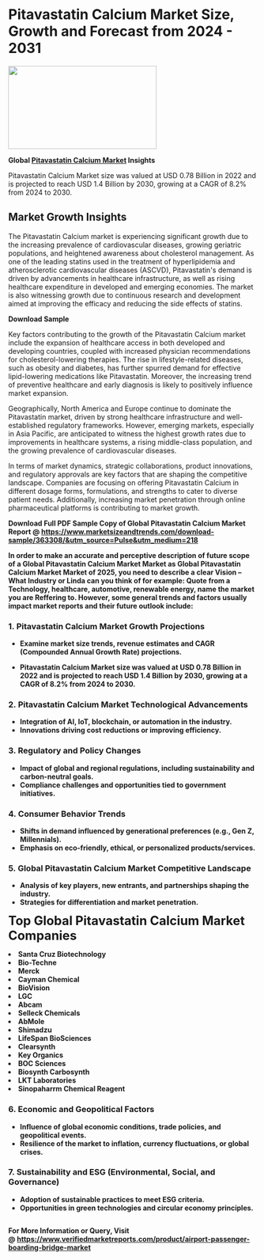 <H1>Pitavastatin Calcium Market Size, Growth and Forecast from 2024 - 2031</H1><img class="aligncenter size-medium wp-image-584254" src="https://thirdeyenews.in/wp-content/uploads/2024/09/Global-Market-Research-300x168.jpeg" alt="" width="300" height="168" /><p><strong>Global&nbsp;<a href="https://www.marketsizeandtrends.com/download-sample/363308/&amp;utm_source=Pulse&amp;utm_medium=218">Pitavastatin Calcium Market</a> Insights</strong></p><p>Pitavastatin Calcium Market size was valued at USD 0.78 Billion in 2022 and is projected to reach USD 1.4 Billion by 2030, growing at a CAGR of 8.2% from 2024 to 2030.</p><p><h2>Market Growth Insights</h2> <p>The Pitavastatin Calcium market is experiencing significant growth due to the increasing prevalence of cardiovascular diseases, growing geriatric populations, and heightened awareness about cholesterol management. As one of the leading statins used in the treatment of hyperlipidemia and atherosclerotic cardiovascular diseases (ASCVD), Pitavastatin's demand is driven by advancements in healthcare infrastructure, as well as rising healthcare expenditure in developed and emerging economies. The market is also witnessing growth due to continuous research and development aimed at improving the efficacy and reducing the side effects of statins.</p> <p><strong>Download Sample</strong></p> <p>Key factors contributing to the growth of the Pitavastatin Calcium market include the expansion of healthcare access in both developed and developing countries, coupled with increased physician recommendations for cholesterol-lowering therapies. The rise in lifestyle-related diseases, such as obesity and diabetes, has further spurred demand for effective lipid-lowering medications like Pitavastatin. Moreover, the increasing trend of preventive healthcare and early diagnosis is likely to positively influence market expansion.</p> <p>Geographically, North America and Europe continue to dominate the Pitavastatin market, driven by strong healthcare infrastructure and well-established regulatory frameworks. However, emerging markets, especially in Asia Pacific, are anticipated to witness the highest growth rates due to improvements in healthcare systems, a rising middle-class population, and the growing prevalence of cardiovascular diseases.</p> <p>In terms of market dynamics, strategic collaborations, product innovations, and regulatory approvals are key factors that are shaping the competitive landscape. Companies are focusing on offering Pitavastatin Calcium in different dosage forms, formulations, and strengths to cater to diverse patient needs. Additionally, increasing market penetration through online pharmaceutical platforms is contributing to market growth.</p> <p><strong></p><p><span class=""><strong>Download Full PDF Sample Copy of Global Pitavastatin Calcium Market Report</strong> @ <a href="https://www.marketsizeandtrends.com/download-sample/363308/&amp;utm_source=Pulse&amp;utm_medium=218" target="_blank">https://www.marketsizeandtrends.com/download-sample/363308/&amp;utm_source=Pulse&amp;utm_medium=218</a></span></p><p>In order to make an accurate and perceptive description of future scope of a Global&nbsp;Pitavastatin Calcium Market Market as Global&nbsp;Pitavastatin Calcium Market Market of 2025, you need to describe a clear Vision &ndash; What Industry or Linda can you think of for example: Quote from a Technology, healthcare, automotive, renewable energy, name the market you are Reffering to. However, some general trends and factors usually impact market reports and their future outlook include:</p><h3>1.&nbsp;<strong>Pitavastatin Calcium Market Growth Projections</strong></h3><ul><li>Examine market size trends, revenue estimates and CAGR (Compounded Annual Growth Rate) projections.</li><li><p>Pitavastatin Calcium Market size was valued at USD 0.78 Billion in 2022 and is projected to reach USD 1.4 Billion by 2030, growing at a CAGR of 8.2% from 2024 to 2030.</p></li></ul><h3>2.&nbsp;<strong>Pitavastatin Calcium Market Technological Advancements</strong></h3><ul><li>Integration of AI, IoT, blockchain, or automation in the industry.</li><li>Innovations driving cost reductions or improving efficiency.</li></ul><h3>3.&nbsp;<strong>Regulatory and Policy Changes</strong></h3><ul><li>Impact of global and regional regulations, including sustainability and carbon-neutral goals.</li><li>Compliance challenges and opportunities tied to government initiatives.</li></ul><h3>4.&nbsp;<strong>Consumer Behavior Trends</strong></h3><ul><li>Shifts in demand influenced by generational preferences (e.g., Gen Z, Millennials).</li><li>Emphasis on eco-friendly, ethical, or personalized products/services.</li></ul><h3>5.&nbsp;<strong>Global Pitavastatin Calcium Market Competitive Landscape</strong></h3><ul><li>Analysis of key players, new entrants, and partnerships shaping the industry.</li><li>Strategies for differentiation and market penetration.</li></ul><p data-pm-slice="1 1 []"><span style="color: inherit; font-family: inherit; font-size: 25px;">Top Global Pitavastatin Calcium Market Companies</span></p><div class="" data-test-id=""><p><li>Santa Cruz Biotechnology</li><li> Bio-Techne</li><li> Merck</li><li> Cayman Chemical</li><li> BioVision</li><li> LGC</li><li> Abcam</li><li> Selleck Chemicals</li><li> AbMole</li><li> Shimadzu</li><li> LifeSpan BioSciences</li><li> Clearsynth</li><li> Key Organics</li><li> BOC Sciences</li><li> Biosynth Carbosynth</li><li> LKT Laboratories</li><li> Sinopaharrm Chemical Reagent</li></p></div><h3>6.&nbsp;<strong>Economic and Geopolitical Factors</strong></h3><ul><li>Influence of global economic conditions, trade policies, and geopolitical events.</li><li>Resilience of the market to inflation, currency fluctuations, or global crises.</li></ul><h3>7.&nbsp;<strong>Sustainability and ESG (Environmental, Social, and Governance)</strong></h3><ul><li>Adoption of sustainable practices to meet ESG criteria.</li><li>Opportunities in green technologies and circular economy principles.</li></ul><h2><strong style="font-size: 14px;">For More Information or Query, Visit @&nbsp;</strong><a style="background-color: #ffffff; font-size: 14px;" href="https://www.marketsizeandtrends.com/report/pitavastatin-calcium-market/" target="_blank">https://www.verifiedmarketreports.com/product/airport-passenger-boarding-bridge-market</a></h2>
